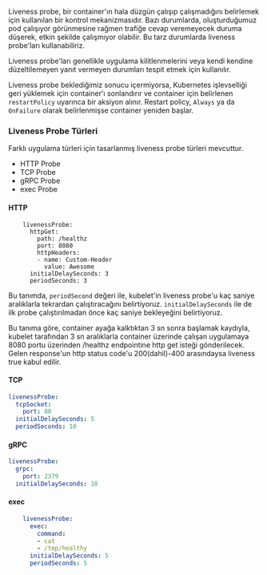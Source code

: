 Liveness probe, bir container'ın hala düzgün çalışıp çalışmadığını belirlemek için kullanılan bir kontrol mekanizmasıdır. Bazı durumlarda, oluşturduğumuz pod çalışıyor görünmesine rağmen trafiğe cevap veremeyecek duruma düşerek, etkin şekilde çalışmıyor olabilir. Bu tarz durumlarda liveness probe'ları kullanabiliriz. 

Liveness probe'ları genellikle uygulama kilitlenmelerini veya kendi kendine düzeltilemeyen yanıt vermeyen durumları tespit etmek için kullanılır.

Liveness probe beklediğimiz sonucu içermiyorsa, Kubernetes işlevselliği geri yüklemek için container'ı sonlandırır ve container için belirlenen `restartPolicy` uyarınca bir aksiyon alınır. Restart policy, `Always` ya da `OnFailure` olarak belirlenmişse container yeniden başlar.

### Liveness Probe Türleri

Farklı uygulama türleri için tasarlanmış liveness probe türleri mevcuttur. 
- HTTP Probe
- TCP Probe
- gRPC Probe
- exec Probe

#### HTTP

```
    livenessProbe:
      httpGet:
        path: /healthz
        port: 8080
        httpHeaders:
        - name: Custom-Header
          value: Awesome
      initialDelaySeconds: 3
      periodSeconds: 3
```

Bu tanımda, `periodSecond` değeri ile, kubelet'in liveness probe'u kaç saniye aralıklarla tekrardan çalıştıracağını belirtiyoruz. `initialDelaySeconds` ile de ilk probe çalıştırılmadan önce kaç saniye bekleyeğini belirtiyoruz.

Bu tanıma göre, container ayağa kalktıktan 3 sn sonra başlamak kaydıyla, kubelet tarafından 3 sn aralıklarla container üzerinde çalışan uygulamaya 8080 portu üzerinden /healthz endpointine http get isteği gönderilecek. Gelen response'un http status code'u 200(dahil)-400 arasındaysa liveness true kabul edilir.


#### TCP

```yaml
livenessProbe:  
  tcpSocket:  
    port: 80  
  initialDelaySeconds: 5  
  periodSeconds: 10
```


#### gRPC

```yaml
livenessProbe:  
  grpc:  
    port: 2379  
  initialDelaySeconds: 10
```

#### exec

```yaml
    livenessProbe:
      exec:
        command:
        - cat
        - /tmp/healthy
      initialDelaySeconds: 5
      periodSeconds: 5
```


